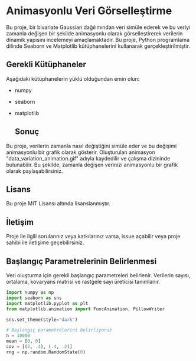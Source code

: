 # Animasyonlu Veri Görselleştirme

Bu proje, bir bivariate Gaussian dağılımından veri simüle ederek ve bu veriyi zamanla değişen bir şekilde animasyonlu olarak görselleştirerek verilerin dinamik yapısını incelemeyi amaçlamaktadır. Bu proje, Python programlama dilinde Seaborn ve Matplotlib kütüphanelerini kullanarak gerçekleştirilmiştir.


## Gerekli Kütüphaneler

Aşağıdaki kütüphanelerin yüklü olduğundan emin olun:
- numpy
- seaborn
- matplotlib

  ## Sonuç
Bu proje, verilerin zamanla nasıl değiştiğini simüle eder ve bu değişimi animasyonlu bir grafik olarak gösterir. Oluşturulan animasyon "data_variation_animation.gif" adıyla kaydedilir ve çalışma dizininde bulunabilir. Bu şekilde, zamanla değişen verinizi animasyonlu bir grafik olarak paylaşabilirsiniz.

## Lisans
Bu proje MIT Lisansı altında lisanslanmıştır.

## İletişim
Proje ile ilgili sorularınız veya katkılarınız varsa, issue açabilir veya proje sahibi ile iletişime geçebilirsiniz.


## Başlangıç Parametrelerinin Belirlenmesi

Veri oluşturma için gerekli başlangıç parametreleri belirlenir. Verilerin sayısı, ortalama, kovaryans matrisi ve rastgele sayı üreticisi tanımlanır.

```python
import numpy as np
import seaborn as sns
import matplotlib.pyplot as plt
from matplotlib.animation import FuncAnimation, PillowWriter

sns.set_theme(style="dark")

# Başlangıç parametrelerini belirliyoruz
n = 10000
mean = [0, 0]
cov = [(2, .4), (.4, .2)]
rng = np.random.RandomState(0)



